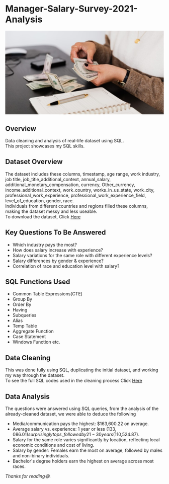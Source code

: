 # Manager-Salary-Survey-2021-Analysis
![](banner.jpg)
## Overview
Data cleaning and analysis of real-life dataset using SQL.  
This project showcases my SQL skills.

## Dataset Overview
The dataset includes these columns, timestamp, age range, work industry, job title, job_title_additional_context, annual_salary, additional_monetary_compensation, currency, Other_currency, income_additional_context, work_country, works_in_us_state, work_city, professional_work_experience, professional_work_experience_field, level_of_education, gender, race.  
Individuals from different countries and regions filled these columns, making the dataset messy and less useable.  
To download the dataset, Click [Here](https://eyowhite.com/wp-content/uploads/2024/06/Data-cleaning-Salary-survey.zip)

## Key Questions To Be Answered
* Which industry pays the most?
* How does salary increase with experience?
* Salary variations for the same role with different experience levels?
* Salary differences by gender & experience?
* Correlation of race and education level with salary?

## SQL Functions Used
* Common Table Expressions(CTE)
* Group By
* Order By
* Having
* Subqueries
* Alias
* Temp Table
* Aggregate Function
* Case Statement
* Windows Function etc.

## Data Cleaning 
This was done fully using SQL, duplicating the initial dataset, and working my way through the dataset.  
To see the full SQL codes used in the cleaning process Click [Here](manager_salary_survey_2021_cleaning_and_analysis_file.sql)

## Data Analysis 
The questions were answered using SQL queries, from the analysis of the already-cleaned dataset, we were able to deduce the following
* Media/communication pays the highest: $163,600.22 on average.
* Average salary vs. experience: 1 year or less ($133,086.01) surprisingly tops, followed by 21-30 years ($110,524.87).
* Salary for the same role varies significantly by location, reflecting local economic conditions and cost of living.
* Salary by gender: Females earn the most on average, followed by males and non-binary individuals.
* Bachelor's degree holders earn the highest on average across most races.

 _Thanks for reading😄._
